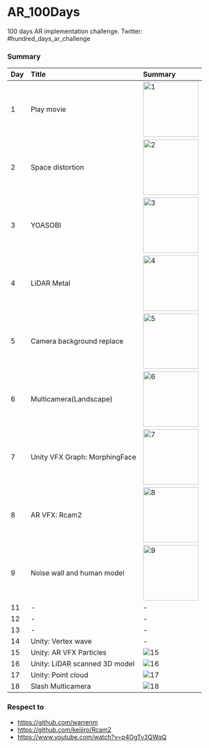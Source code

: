 # AR_100Days

100 days AR implementation challenge.
Twitter: #hundred_days_ar_challenge

### Summary

| Day | Title | Summary |
|:--|:--|:--|
| 1 | Play movie | <img width="128" alt="1" src="https://user-images.githubusercontent.com/5768361/103440936-47955200-4c8d-11eb-9c55-c1edeca790b0.png"> |
| 2 | Space distortion| <img width="128" alt="2" src="https://user-images.githubusercontent.com/5768361/103459581-e84e4500-4d53-11eb-88f1-2ed08fae9775.PNG"> |
| 3 | YOASOBI | <img width="128" alt="3" src="https://user-images.githubusercontent.com/5768361/103481340-b6091a00-4e1d-11eb-8a78-7693f72e7cb5.png"> |
| 4 | LiDAR Metal | <img width="128" alt="4" src="https://user-images.githubusercontent.com/5768361/103559218-1faa2680-4ef9-11eb-953b-ba3749c57d0d.PNG"> |
| 5 | Camera background replace | <img width="128" alt="5" src="https://user-images.githubusercontent.com/5768361/103707841-bf97ab00-4ff2-11eb-84ce-c151e42f3beb.png"> |
| 6 | Multicamera(Landscape) | <img width="128" alt="6" src="https://user-images.githubusercontent.com/5768361/103898220-f75c3b00-5137-11eb-849e-f6d602ccb507.PNG"> |
| 7 | Unity VFX Graph: MorphingFace | <img width="128" alt="7" src="https://user-images.githubusercontent.com/5768361/103948084-84c17e80-517c-11eb-87b3-6ef3a2fb4e80.png"> |
| 8 | AR VFX: Rcam2 | <img width="128" alt="8" src="https://user-images.githubusercontent.com/5768361/104105042-eefa3080-52ee-11eb-807e-112f4732f544.png"> |
| 9 | Noise wall and human model | <img width="128" alt="9" src="https://user-images.githubusercontent.com/5768361/104105047-f3264e00-52ee-11eb-96ed-65116243f7cf.png"> |
| 11 | - | - |
| 12 | - | - |
| 13 | - | - |
| 14 | Unity: Vertex wave | - |
| 15 | Unity: AR VFX Particles | ![15](https://user-images.githubusercontent.com/5768361/105373609-35825000-5c4a-11eb-96f4-056d69b6eafc.gif) |
| 16 | Unity: LiDAR scanned 3D model | ![16](https://user-images.githubusercontent.com/5768361/105373326-e9cfa680-5c49-11eb-9f3f-6aa965daa8fa.gif) |
| 17 | Unity: Point cloud | ![17](https://user-images.githubusercontent.com/5768361/105372887-6ca43180-5c49-11eb-8585-37a5e2de41aa.gif) |
| 18 | Slash Multicamera | ![18](https://user-images.githubusercontent.com/5768361/105372479-fc95ab80-5c48-11eb-8041-68f4d608b310.gif) |

### Respect to
- https://github.com/warrenm
- https://github.com/keijiro/Rcam2
- https://www.youtube.com/watch?v=p4OgTv3QWqQ
